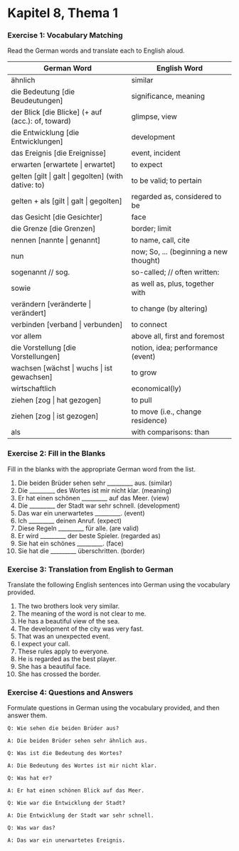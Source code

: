 # Kapitel 8, Thema 1

### Exercise 1: Vocabulary Matching

Read the German words and translate each to English aloud.

| German Word                                          | English Word                           |
| ---------------------------------------------------- | -------------------------------------- |
| ähnlich                                              | similar                                |
| die Bedeutung \[die Beudeutungen]                    | significance, meaning                  |
| der Blick \[die Blicke] (+ auf (acc.): of, toward)   | glimpse, view                          |
| die Entwicklung \[die Entwicklungen]                 | development                            |
| das Ereignis \[die Ereignisse]                       | event, incident                        |
| erwarten \[erwartete \| erwartet]                    | to expect                              |
| gelten \[gilt \| galt \| gegolten] (with dative: to) | to be valid; to pertain                |
| gelten + als \[gilt \| galt \| gegolten]             | regarded as, considered to be          |
| das Gesicht \[die Gesichter]                         | face                                   |
| die Grenze \[die Grenzen]                            | border; limit                          |
| nennen \[nannte \| genannt]                          | to name, call, cite                    |
| nun                                                  | now; So, ... (beginning a new thought) |
| sogenannt // sog.                                    | so-called; // often written:           |
| sowie                                                | as well as, plus, together with        |
| verändern \[veränderte \| verändert]                 | to change (by altering)                |
| verbinden \[verband \| verbunden]                    | to connect                             |
| vor allem                                            | above all, first and foremost          |
| die Vorstellung \[die Vorstellungen]                 | notion, idea; performance (event)      |
| wachsen \[wächst \| wuchs \| ist gewachsen]          | to grow                                |
| wirtschaftlich                                       | economical(ly)                         |
| ziehen \[zog \| hat gezogen]                         | to pull                                |
| ziehen \[zog \| ist gezogen]                         | to move (i.e., change residence)       |
| als                                                  | with comparisons: than                 |

### Exercise 2: Fill in the Blanks

Fill in the blanks with the appropriate German word from the list.

1. Die beiden Brüder sehen sehr \_\_\_\_\_\_\_\_\_ aus. (similar)
2. Die \_\_\_\_\_\_\_\_\_ des Wortes ist mir nicht klar. (meaning)
3. Er hat einen schönen \_\_\_\_\_\_\_\_\_ auf das Meer. (view)
4. Die \_\_\_\_\_\_\_\_\_ der Stadt war sehr schnell. (development)
5. Das war ein unerwartetes \_\_\_\_\_\_\_\_\_. (event)
6. Ich \_\_\_\_\_\_\_\_\_ deinen Anruf. (expect)
7. Diese Regeln \_\_\_\_\_\_\_\_\_ für alle. (are valid)
8. Er wird \_\_\_\_\_\_\_\_\_ der beste Spieler. (regarded as)
9. Sie hat ein schönes \_\_\_\_\_\_\_\_\_. (face)
10. Sie hat die \_\_\_\_\_\_\_\_\_ überschritten. (border)

### Exercise 3: Translation from English to German

Translate the following English sentences into German using the vocabulary provided.

1. The two brothers look very similar.
2. The meaning of the word is not clear to me.
3. He has a beautiful view of the sea.
4. The development of the city was very fast.
5. That was an unexpected event.
6. I expect your call.
7. These rules apply to everyone.
8. He is regarded as the best player.
9. She has a beautiful face.
10. She has crossed the border.

### Exercise 4: Questions and Answers

Formulate questions in German using the vocabulary provided, and then answer them.

`Q: Wie sehen die beiden Brüder aus?`&#x20;

`A: Die beiden Brüder sehen sehr ähnlich aus.`

`Q: Was ist die Bedeutung des Wortes?`&#x20;

`A: Die Bedeutung des Wortes ist mir nicht klar.`

`Q: Was hat er?`&#x20;

`A: Er hat einen schönen Blick auf das Meer.`

`Q: Wie war die Entwicklung der Stadt?`&#x20;

`A: Die Entwicklung der Stadt war sehr schnell.`

`Q: Was war das?`&#x20;

`A: Das war ein unerwartetes Ereignis.`
